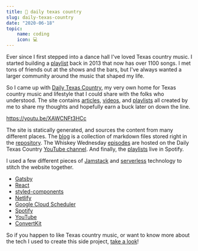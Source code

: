 ```yaml
---
title: 🤠 daily texas country
slug: daily-texas-country
date: "2020-06-18"
topic:
    name: coding
    icon: 💻
---
```


Ever since I first stepped into a dance hall I've loved Texas country music. I started building a [playlist][playlist] back in 2013 that now has over 1100 songs. I met tons of friends out at the shows and the bars, but I've always wanted a larger community around the music that shaped my life.

So I came up with [Daily Texas Country][dtxc], my very own home for Texas country music and lifestyle that I could share with the folks who understood. The site contains [articles][blog], [videos][episodes], and [playlists][playlists] all created by me to share my thoughts and hopefully earn a buck later on down the line.

https://youtu.be/XAWCNFt3HCc

The site is statically generated, and sources the content from many different places. The [blog][blog] is a collection of markdown files stored right in the [repository][repo]. The Whiskey Wednesday [episodes][episodes] are hosted on the Daily Texas Country [YouTube channel][dtxc-youtube]. And finally, the [playlists][playlists] live in Spotify.

I used a few different pieces of [Jamstack][jamstack] and [serverless][serverless] technology to stitch the website together.

-   [Gatsby][gatsby]
-   [React][react]
-   [styled-components][styled-components]
-   [Netlify][netlify]
-   [Google Cloud Scheduler][gcp]
-   [Spotify][spotify]
-   [YouTube][youtube]
-   [ConvertKit][convertkit]

So if you happen to like Texas country music, or want to know more about the tech I used to create this side project, [take a look][dtxc]!

[playlist]: https://open.spotify.com/playlist/0AbnxNMZqSCVog82luj1Ir?si=D8sld9utTyia641fRghJTQ
[dtxc]: https://dailytexascountry.com
[blog]: http://dailytexascountry.com/posts
[repo]: https://github.com/bradgarropy/dailytexascountry.com
[dtxc-youtube]: https://www.youtube.com/channel/UCpbIlFaiv-3188nAWtgL0Iw
[episodes]: https://dailytexascountry.com/episodes
[playlists]: https://dailytexascountry.com/playlists
[jamstack]: https://jamstack.org
[serverless]: https://serverless.css-tricks.com
[gatsby]: https://gatsbyjs.org
[react]: https://reactjs.org
[styled-components]: https://styled-components.com
[netlify]: https://netlify.com
[gcp]: https://cloud.google.com
[spotify]: https://spotify.com
[youtube]: https://youtube.com
[convertkit]: https://convertkit.com
